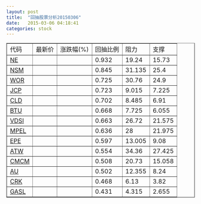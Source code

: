 ```yaml
---
layout: post
title:  "回抽股票分析20150306"
date:   2015-03-06 04:18:41
categories: stock
---
```

<script type="text/javascript">
var stockList = []
stockList.push('gb_ne');
stockList.push('gb_nsm');
stockList.push('gb_wor');
stockList.push('gb_jcp');
stockList.push('gb_cld');
stockList.push('gb_btu');
stockList.push('gb_vdsi');
stockList.push('gb_mpel');
stockList.push('gb_epe');
stockList.push('gb_atw');
stockList.push('gb_cmcm');
stockList.push('gb_au');
stockList.push('gb_crk');
stockList.push('gb_gasl');
</script>
<table border="1">
 <tr>
 <td>代码</td>
 <td>最新价</td>
 <td>涨跌幅(%)</td>
 <td>回抽比例</td>
 <td>阻力</td>
 <td>支撑</td>
</tr>
  <tr id="ne">
  <td><a href="http://stock.finance.sina.com.cn/usstock/quotes/NE.html" target="_blank">NE</a></td><td></td><td></td><td>0.932</td><td>19.24</td><td>15.73</td></tr>
  <tr id="nsm">
  <td><a href="http://stock.finance.sina.com.cn/usstock/quotes/NSM.html" target="_blank">NSM</a></td><td></td><td></td><td>0.845</td><td>31.135</td><td>25.4</td></tr>
  <tr id="wor">
  <td><a href="http://stock.finance.sina.com.cn/usstock/quotes/WOR.html" target="_blank">WOR</a></td><td></td><td></td><td>0.725</td><td>30.76</td><td>24.9</td></tr>
  <tr id="jcp">
  <td><a href="http://stock.finance.sina.com.cn/usstock/quotes/JCP.html" target="_blank">JCP</a></td><td></td><td></td><td>0.723</td><td>9.015</td><td>7.225</td></tr>
  <tr id="cld">
  <td><a href="http://stock.finance.sina.com.cn/usstock/quotes/CLD.html" target="_blank">CLD</a></td><td></td><td></td><td>0.702</td><td>8.485</td><td>6.91</td></tr>
  <tr id="btu">
  <td><a href="http://stock.finance.sina.com.cn/usstock/quotes/BTU.html" target="_blank">BTU</a></td><td></td><td></td><td>0.668</td><td>7.725</td><td>6.055</td></tr>
  <tr id="vdsi">
  <td><a href="http://stock.finance.sina.com.cn/usstock/quotes/VDSI.html" target="_blank">VDSI</a></td><td></td><td></td><td>0.663</td><td>26.72</td><td>21.575</td></tr>
  <tr id="mpel">
  <td><a href="http://stock.finance.sina.com.cn/usstock/quotes/MPEL.html" target="_blank">MPEL</a></td><td></td><td></td><td>0.636</td><td>28</td><td>21.975</td></tr>
  <tr id="epe">
  <td><a href="http://stock.finance.sina.com.cn/usstock/quotes/EPE.html" target="_blank">EPE</a></td><td></td><td></td><td>0.597</td><td>13.005</td><td>9.08</td></tr>
  <tr id="atw">
  <td><a href="http://stock.finance.sina.com.cn/usstock/quotes/ATW.html" target="_blank">ATW</a></td><td></td><td></td><td>0.554</td><td>34.36</td><td>27.425</td></tr>
  <tr id="cmcm">
  <td><a href="http://stock.finance.sina.com.cn/usstock/quotes/CMCM.html" target="_blank">CMCM</a></td><td></td><td></td><td>0.508</td><td>20.73</td><td>15.058</td></tr>
  <tr id="au">
  <td><a href="http://stock.finance.sina.com.cn/usstock/quotes/AU.html" target="_blank">AU</a></td><td></td><td></td><td>0.502</td><td>12.355</td><td>8.24</td></tr>
  <tr id="crk">
  <td><a href="http://stock.finance.sina.com.cn/usstock/quotes/CRK.html" target="_blank">CRK</a></td><td></td><td></td><td>0.468</td><td>6.13</td><td>3.82</td></tr>
  <tr id="gasl">
  <td><a href="http://stock.finance.sina.com.cn/usstock/quotes/GASL.html" target="_blank">GASL</a></td><td></td><td></td><td>0.431</td><td>4.315</td><td>2.655</td></tr>
</table>
